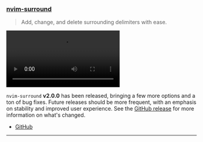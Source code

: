 <h3 id="nvim-surround">
  <a href="#nvim-surround">
    <span class="icon-text">
      <span class="icon">
        <i class="fa-solid fa-book"></i>
      </span>
    </span>
    <span>nvim-surround</span>
  </a>
</h3>

> Add, change, and delete surrounding delimiters with ease.

<video controls>
  <source
    src="https://user-images.githubusercontent.com/48545987/178679494-c7d58bdd-d8ca-4802-a01c-a9444b8b882f.mp4"
  >
</video>

`nvim-surround` **v2.0.0** has been released, bringing a few more options and a ton of bug fixes. Future releases should 
be more frequent, with an emphasis on stability and improved user experience. See the
[GitHub release](https://github.com/kylechui/nvim-surround/releases/tag/v2.0.0) for more information on what's changed.

- [GitHub](https://www.github.com/kylechui/nvim-surround)

---
